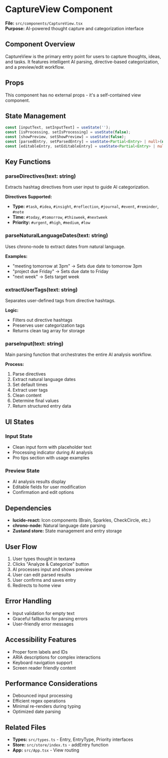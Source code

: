 # CaptureView Component

**File:** `src/components/CaptureView.tsx`  
**Purpose:** AI-powered thought capture and categorization interface

## Component Overview
CaptureView is the primary entry point for users to capture thoughts, ideas, and tasks. It features intelligent AI parsing, directive-based categorization, and a preview/edit workflow.

## Props
This component has no external props - it's a self-contained view component.

## State Management
```typescript
const [inputText, setInputText] = useState('');
const [isProcessing, setIsProcessing] = useState(false);
const [showPreview, setShowPreview] = useState(false);
const [parsedEntry, setParsedEntry] = useState<Partial<Entry> | null>(null);
const [editableEntry, setEditableEntry] = useState<Partial<Entry> | null>(null);
```

## Key Functions

### parseDirectives(text: string)
Extracts hashtag directives from user input to guide AI categorization.

**Directives Supported:**
- **Type:** `#task`, `#idea`, `#insight`, `#reflection`, `#journal`, `#event`, `#reminder`, `#note`
- **Time:** `#today`, `#tomorrow`, `#thisweek`, `#nextweek`
- **Priority:** `#urgent`, `#high`, `#medium`, `#low`

### parseNaturalLanguageDates(text: string)
Uses chrono-node to extract dates from natural language.

**Examples:**
- "meeting tomorrow at 3pm" → Sets due date to tomorrow 3pm
- "project due Friday" → Sets due date to Friday
- "next week" → Sets target week

### extractUserTags(text: string)
Separates user-defined tags from directive hashtags.

**Logic:**
- Filters out directive hashtags
- Preserves user categorization tags
- Returns clean tag array for storage

### parseInput(text: string)
Main parsing function that orchestrates the entire AI analysis workflow.

**Process:**
1. Parse directives
2. Extract natural language dates
3. Set default times
4. Extract user tags
5. Clean content
6. Determine final values
7. Return structured entry data

## UI States

### Input State
- Clean input form with placeholder text
- Processing indicator during AI analysis
- Pro tips section with usage examples

### Preview State
- AI analysis results display
- Editable fields for user modification
- Confirmation and edit options

## Dependencies
- **lucide-react:** Icon components (Brain, Sparkles, CheckCircle, etc.)
- **chrono-node:** Natural language date parsing
- **Zustand store:** State management and entry storage

## User Flow
1. User types thought in textarea
2. Clicks "Analyze & Categorize" button
3. AI processes input and shows preview
4. User can edit parsed results
5. User confirms and saves entry
6. Redirects to home view

## Error Handling
- Input validation for empty text
- Graceful fallbacks for parsing errors
- User-friendly error messages

## Accessibility Features
- Proper form labels and IDs
- ARIA descriptions for complex interactions
- Keyboard navigation support
- Screen reader friendly content

## Performance Considerations
- Debounced input processing
- Efficient regex operations
- Minimal re-renders during typing
- Optimized date parsing

## Related Files
- **Types:** `src/types.ts` - Entry, EntryType, Priority interfaces
- **Store:** `src/store/index.ts` - addEntry function
- **App:** `src/App.tsx` - View routing
